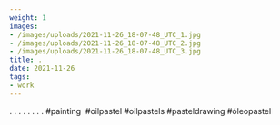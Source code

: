 ```yaml
---
weight: 1
images:
- /images/uploads/2021-11-26_18-07-48_UTC_1.jpg
- /images/uploads/2021-11-26_18-07-48_UTC_2.jpg
- /images/uploads/2021-11-26_18-07-48_UTC_3.jpg
title: .
date: 2021-11-26
tags:
- work
---
```


.
.
.
.
.
.
.
.
#painting  #oilpastel #oilpastels #pasteldrawing #óleopastel
